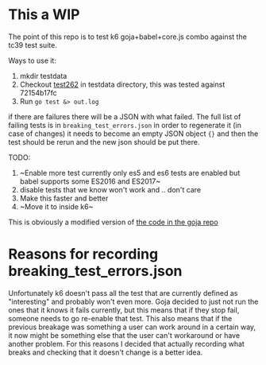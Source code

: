 # This a WIP 
The point of this repo is to test k6 goja+babel+core.js combo against the tc39 test suite.

Ways to use it:
1. mkdir testdata
2. Checkout [test262](https://github.com/tc39/test262) in testdata directory, this was tested
   against 72154b17fc
3. Run `go test &> out.log`

if there are failures there will be a JSON with what failed. 
The full list of failing tests is in `breaking_test_errors.json` in order to regenerate it (in case
of changes) it needs to become an empty JSON object `{}` and then the test should be rerun and the
new json should be put there.

TODO:
1. ~Enable more test currently only es5 and es6 tests are enabled but babel supports some ES2016 and
   ES2017~ 
2. disable tests that we know won't work and .. don't care
3. Make this faster and better 
4. ~Move it to inside k6~


This is obviously a modified version of [the code in the goja
repo](https://github.com/dop251/goja/blob/master/tc39_test.go)


# Reasons for recording breaking_test_errors.json

Unfortunately k6 doesn't pass all the test that are currently defined as "interesting" and probably
won't even more. Goja decided to just not run the ones that it knows it fails currently, but this
means that if they stop fail, someone needs to go re-enable that test. This also means that if the
previous breakage was something a user can work around in a certain way, it now might be something
else that the user can't workaround or have another problem. For this reasons I decided that
actually recording what breaks and checking that it doesn't change is a better idea.
